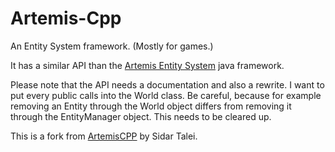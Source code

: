 Artemis-Cpp
===========

An Entity System framework. (Mostly for games.)

It has a similar API than the [Artemis Entity System](http://gamadu.com/artemis/) java framework.

Please note that the API needs a documentation and also a rewrite. I want to put every public calls into the World class. Be careful, because for example removing an Entity through the World object differs from removing it through the EntityManager object. This needs to be cleared up.

This is a fork from [ArtemisCPP](https://bitbucket.org/stalei/artemiscpp) by Sidar Talei.
